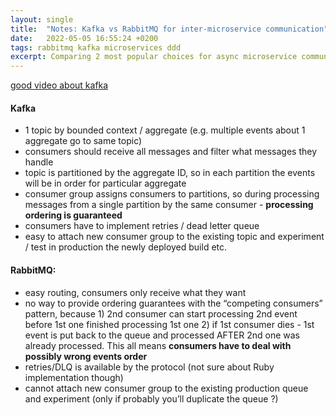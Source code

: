 ```yaml
---
layout: single
title:  "Notes: Kafka vs RabbitMQ for inter-microservice communication"
date:   2022-05-05 16:55:24 +0200
tags: rabbitmq kafka microservices ddd
excerpt: Comparing 2 most popular choices for async microservice communication
---
```


[good video about kafka](https://www.youtube.com/watch?v=Ch5VhJzaoaI)

#### Kafka
- 1 topic by bounded context / aggregate (e.g. multiple events about 1 aggregate go to same topic)
- consumers should receive all messages and filter what messages they handle
- topic is partitioned by the aggregate ID, so in each partition the events will be in order for particular aggregate
- consumer group assigns consumers to partitions, so during processing messages from a single partition by the same consumer - **processing ordering is guaranteed**
- consumers have to implement retries / dead letter queue
- easy to attach new consumer group to the existing topic and experiment / test in production the newly deployed build etc.

#### RabbitMQ:
- easy routing, consumers only receive what they want
- no way to provide ordering guarantees with the “competing consumers” pattern, because 1) 2nd consumer can start processing 2nd event before 1st one finished processing 1st one 2) if 1st consumer dies - 1st event is put back to the queue and processed AFTER 2nd one was already processed. This all means **consumers have to deal with possibly wrong events order**
- retries/DLQ is available by the protocol (not sure about Ruby implementation though)
- cannot attach new consumer group to the existing production queue and experiment (only if probably you’ll duplicate the queue ?)